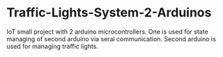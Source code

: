 # Traffic-Lights-System-2-Arduinos
IoT small project with 2 arduino microcontrollers.  One is used for state managing of second arduino via seral communication. Second arduino is used for managing traffic lights.
